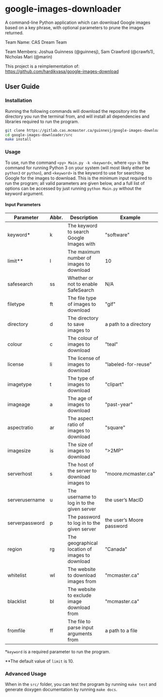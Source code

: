 # google-images-downloader

A command-line Python application which can download Google images based on a key phrase, with optional parameters to prune the images returned.

Team Name: CAS Dream Team

Team Members: Joshua Guinness (@guinnesj), Sam Crawford (@crawfs1), Nicholas Mari (@marin)

This project is a reimplementation of: https://github.com/hardikvasa/google-images-download

## User Guide

### Installation

Running the following commands will download the repository into the directory you run the terminal from, and will install all dependencies and libraries required to run the program.
```bash
git clone https://gitlab.cas.mcmaster.ca/guinnesj/google-images-downloader
cd google-images-downloader/src
make install
```

### Usage
To use, run the command `<py> Main.py -k <keyword>`, where `<py>` is the command for running Python 3 on your system (will most likely either be `python3` or `python`), and `<keyword>` is the keyword to use for searching Google for the images to download. This is the minimum input required to run the program; all valid parameters are given below, and a full list of options can be accessed by just running `python Main.py` without the keyword argument.

#### Input Parameters

Parameter |Abbr. |Description |Example
---|---|---|---
keyword* |k| The keyword to search Google Images with |"software"
limit** |l| The maximum number of images to download |10
safesearch |ss| Whether or not to enable SafeSearch |N/A
filetype |ft| The file type of images to download |"gif"
directory |d| The directory to save images to |a path to a directory
colour |c| The colour of images to download |"teal"
license |li| The license of images to download |"labeled-for-reuse"
imagetype |t| The type of images to download |"clipart"
imageage |a| The age of images to download| "past-year"
aspectratio |ar| The aspect ratio of images to download |"square"
imagesize |is| The size of images to download |">2MP"
serverhost |s| The host of the server to download images to |"moore.mcmaster.ca"
serverusername |u| The username to log in to the given server |the user’s MacID
serverpassword |p| The password to log in to the given server |the user’s Moore password
region |rg| The geographical location of images to download |"Canada"
whitelist |wl| The website to download images from| "mcmaster.ca"
blacklist |bl| The website to exclude image download from |"mcmaster.ca"
fromfile |ff| The file to parse input arguments from |a path to a file

\*`keyword` is a required parameter to run the program.

\*\*The default value of `limit` is 10.

### Advanced Usage
When in the `src/` folder, you can test the program by running `make test` and generate doxygen documentation by running `make docs`.
